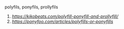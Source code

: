 polyfils, ponyfils, prollyfils
1. _https://kikobeats.com/polyfill-ponyfill-and-prollyfill/_
2. _https://ponyfoo.com/articles/polyfills-or-ponyfills_
